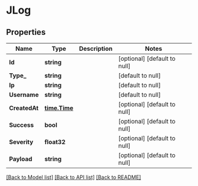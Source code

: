# JLog

## Properties
Name | Type | Description | Notes
------------ | ------------- | ------------- | -------------
**Id** | **string** |  | [optional] [default to null]
**Type_** | **string** |  | [default to null]
**Ip** | **string** |  | [default to null]
**Username** | **string** |  | [default to null]
**CreatedAt** | [**time.Time**](time.Time.md) |  | [optional] [default to null]
**Success** | **bool** |  | [optional] [default to null]
**Severity** | **float32** |  | [optional] [default to null]
**Payload** | **string** |  | [optional] [default to null]

[[Back to Model list]](../README.md#documentation-for-models) [[Back to API list]](../README.md#documentation-for-api-endpoints) [[Back to README]](../README.md)


